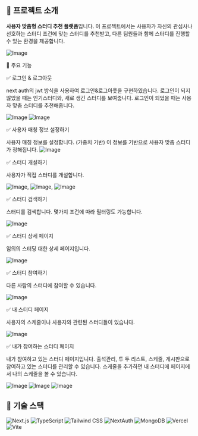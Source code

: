 ## 📝 프로젝트 소개
**사용자 맞춤형 스터디 추천 플랫폼**입니다. 이 프로젝트에서는 사용자가 자신의 관심사나 선호하는 스터디 조건에 맞는 스터디를 추천받고, 다른 팀원들과 함께 스터디를 진행할 수 있는 환경을 제공합니다.

![Image](https://github.com/user-attachments/assets/5c75d11e-0346-49a4-84e4-d213733f0de5)


📝 주요 기능

✅ 로그인 & 로그아웃

next auth의 jwt 방식을 사용하여 로그인&로그아웃을 구현하였습니다. 
로그인이 되지 않았을 때는 인기스터디와, 새로 생긴 스터디를 보여줍니다. 
로그인이 되었을 때는 사용자 맞춤 스터디를 추천해줍니다.

![Image](https://github.com/user-attachments/assets/e8e9ef2d-0784-482d-b685-86e75dce4dce)
![Image](https://github.com/user-attachments/assets/736e94b8-4b24-4e27-844b-1ec0cb0890a1)



✅ 사용자 매칭 정보 설정하기 

사용자 매칭 정보를 설정합니다. (가중치 기반)
이 정보를 기반으로 사용자 맞춤 스터디가 정해집니다. 
![Image](https://github.com/user-attachments/assets/99267e29-6b5b-4b3e-b453-dfcd72a41783)


✅ 스터디 개설하기 

사용자가 직접 스터디를 개설합니다. 

![Image](https://github.com/user-attachments/assets/42398744-6ee4-4f05-9c62-b479d3f77042),
![Image](https://github.com/user-attachments/assets/5252afcb-e54b-462e-bc27-191ed4ba0253),
![Image](https://github.com/user-attachments/assets/34261fb0-c944-4a5f-8887-954b7f371fd3)



✅ 스터디 검색하기

스터디를 검색합니다. 몇가지 조건에 따라 필터링도 가능합니다. 

![Image](https://github.com/user-attachments/assets/fed21315-faa4-4666-b139-cc2409e8ba1b)



✅ 스터디 상세 페이지

임의의 스터딩 대한 상세 페이지입니다.

![Image](https://github.com/user-attachments/assets/ad711a78-7864-4b55-9fe1-0627c6af0cbd)



✅ 스터디 참여하기

다른 사람의 스터디에 참여할 수 있습니다. 

![Image](https://github.com/user-attachments/assets/91d34456-ae1a-407e-99be-3e3421c7f72b)



✅ 내 스터디 페이지

사용자의 스케줄이나 사용자와 관련된 스터디들이 있습니다.

![Image](https://github.com/user-attachments/assets/e5575f40-8bfd-442b-9180-f58d57225540)



✅ 내가 참여하는 스터디 페이지

내가 참여하고 있는 스터디 페이지입니다. 
출석관리, 투 두 리스트, 스케줄, 게시판으로 참여하고 있는 스터디를 관리할 수 있습니다. 
스케줄을 추가하면 내 스터디에 페이지에서 나의 스케줄을 볼 수 있습니다. 

![Image](https://github.com/user-attachments/assets/178b4b6a-9f60-4f93-8ed6-474e5468aca2)
![Image](https://github.com/user-attachments/assets/6359874d-ccc3-4c4c-950c-76a7dc558259)
![Image](https://github.com/user-attachments/assets/14125ff2-83d4-4dfd-912b-76996a229028)



## 🎨 기술 스택

![Next.js](https://img.shields.io/badge/Next.js-000000?style=for-the-badge&logo=next.js&logoColor=white)
![TypeScript](https://img.shields.io/badge/TypeScript-3178C6?style=for-the-badge&logo=typescript&logoColor=white)
![Tailwind CSS](https://img.shields.io/badge/TailwindCSS-38B2AC?style=for-the-badge&logo=tailwind-css&logoColor=white)
![NextAuth](https://img.shields.io/badge/NextAuth.js-FF9900?style=for-the-badge&logo=auth0&logoColor=white)
![MongoDB](https://img.shields.io/badge/MongoDB-47A248?style=for-the-badge&logo=mongodb&logoColor=white)
![Vercel](https://img.shields.io/badge/Vercel-000000?style=for-the-badge&logo=vercel&logoColor=white)
![Vite](https://img.shields.io/badge/Vite-646CFF?style=for-the-badge&logo=vite&logoColor=white)






